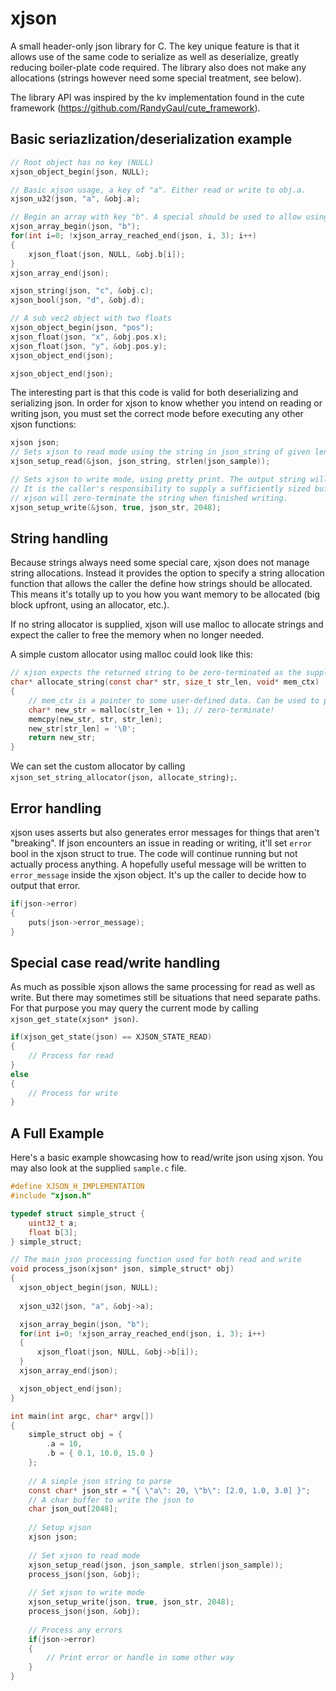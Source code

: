 # xjson

A small header-only json library for C. The key unique feature is that it allows use of the same code to serialize as well as deserialize, greatly reducing boiler-plate code required. The library also does not make any allocations (strings however need some special treatment, see below).

The library API was inspired by the kv implementation found in the cute framework (https://github.com/RandyGaul/cute_framework).

## Basic seriazlization/deserialization example
```C
// Root object has no key (NULL)
xjson_object_begin(json, NULL);

// Basic xjson usage, a key of "a". Either read or write to obj.a.
xjson_u32(json, "a", &obj.a);

// Begin an array with key "b". A special should be used to allow using the same declarations for both read and write
xjson_array_begin(json, "b");
for(int i=0; !xjson_array_reached_end(json, i, 3); i++)
{
    xjson_float(json, NULL, &obj.b[i]);
}
xjson_array_end(json);

xjson_string(json, "c", &obj.c);
xjson_bool(json, "d", &obj.d);

// A sub vec2 object with two floats
xjson_object_begin(json, "pos");
xjson_float(json, "x", &obj.pos.x);
xjson_float(json, "y", &obj.pos.y);
xjson_object_end(json);

xjson_object_end(json);
```

The interesting part is that this code is valid for both deserializing and serializing json. In order for xjson to know whether you intend on reading or writing json, you must set the correct mode before executing any other xjson functions:

```C
xjson json;
// Sets xjson to read mode using the string in json_string of given length
xjson_setup_read(&json, json_string, strlen(json_sample));

// Sets xjson to write mode, using pretty print. The output string will be written to json_str. 
// It is the caller's responsibility to supply a sufficiently sized buffer. 
// xjson will zero-terminate the string when finished writing.
xjson_setup_write(&json, true, json_str, 2048);
```

## String handling
Because strings always need some special care, xjson does not manage string allocations. Instead it provides the option to specify a string allocation function that allows the caller the define how strings should be allocated. This means it's totally up to you how you want memory to be allocated (big block upfront, using an allocator, etc.).

If no string allocator is supplied, xjson will use malloc to allocate strings and expect the caller to free the memory when no longer needed.

A simple custom allocator using malloc could look like this:
```C
// xjson expects the returned string to be zero-terminated as the supplied strings are not zero-terminated
char* allocate_string(const char* str, size_t str_len, void* mem_ctx)
{
    // mem_ctx is a pointer to some user-defined data. Can be used to pass allocators etc. into the string allocation function
    char* new_str = malloc(str_len + 1); // zero-terminate!
    memcpy(new_str, str, str_len);
    new_str[str_len] = '\0';
    return new_str;
}
```

We can set the custom allocator by calling `xjson_set_string_allocator(json, allocate_string);`.

## Error handling

xjson uses asserts but also generates error messages for things that aren't "breaking". If json encounters an issue in reading or writing, it'll set `error` bool in the xjson struct to true. The code will continue running but not actually process anything. A hopefully useful message will be written to `error_message` inside the xjson object. It's up the caller to decide how to output that error.

```C
if(json->error)
{
    puts(json->error_message);
}
```

## Special case read/write handling

As much as possible xjson allows the same processing for read as well as write. But there may sometimes still be situations that need separate paths. For that purpose you may query the current mode by calling `xjson_get_state(xjson* json)`.

```C
if(xjson_get_state(json) == XJSON_STATE_READ)
{
    // Process for read
}
else 
{
    // Process for write
}
```

## A Full Example

Here's a basic example showcasing how to read/write json using xjson. You may also look at the supplied `sample.c` file.

```C
#define XJSON_H_IMPLEMENTATION
#include "xjson.h"

typedef struct simple_struct {
    uint32_t a;
    float b[3];
} simple_struct;

// The main json processing function used for both read and write
void process_json(xjson* json, simple_struct* obj)
{
  xjson_object_begin(json, NULL);
  
  xjson_u32(json, "a", &obj->a);

  xjson_array_begin(json, "b");
  for(int i=0; !xjson_array_reached_end(json, i, 3); i++)
  {
      xjson_float(json, NULL, &obj->b[i]);
  }
  xjson_array_end(json);

  xjson_object_end(json);
}

int main(int argc, char* argv[])
{
    simple_struct obj = {
        .a = 10,
        .b = { 0.1, 10.0, 15.0 }
    };
     
    // A simple json string to parse
    const char* json_str = "{ \"a\": 20, \"b\": [2.0, 1.0, 3.0] }";
    // A char buffer to write the json to
    char json_out[2048];
    
    // Setup xjson
    xjson json;
    
    // Set xjson to read mode
    xjson_setup_read(json, json_sample, strlen(json_sample));
    process_json(json, &obj);
    
    // Set xjson to write mode
    xjson_setup_write(json, true, json_str, 2048);
    process_json(json, &obj);
    
    // Process any errors
    if(json->error)
    {
        // Print error or handle in some other way
    }
}
```

